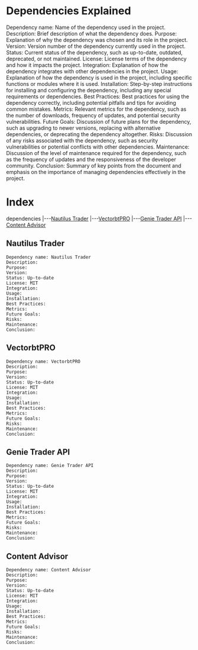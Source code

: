 # Dependencies Explained
    
Dependency name: Name of the dependency used in the project.
Description: Brief description of what the dependency does.
Purpose: Explanation of why the dependency was chosen and its role in the project.
Version: Version number of the dependency currently used in the project.
Status: Current status of the dependency, such as up-to-date, outdated, deprecated, or not maintained.
License: License terms of the dependency and how it impacts the project.
Integration: Explanation of how the dependency integrates with other dependencies in the project.
Usage: Explanation of how the dependency is used in the project, including specific functions or modules where it is used.
Installation: Step-by-step instructions for installing and configuring the dependency, including any special requirements or dependencies.
Best Practices: Best practices for using the dependency correctly, including potential pitfalls and tips for avoiding common mistakes.
Metrics: Relevant metrics for the dependency, such as the number of downloads, frequency of updates, and potential security vulnerabilities.
Future Goals: Discussion of future plans for the dependency, such as upgrading to newer versions, replacing with alternative dependencies, or deprecating the dependency altogether.
Risks: Discussion of any risks associated with the dependency, such as security vulnerabilities or potential conflicts with other dependencies.
Maintenance: Discussion of the level of maintenance required for the dependency, such as the frequency of updates and the responsiveness of the developer community.
Conclusion: Summary of key points from the document and emphasis on the importance of managing dependencies effectively in the project.

# Index
dependencies
    |---[Nautilus Trader](nautilus_trader)
    |---[VectorbtPRO](vectorbtpro)
    |---[Genie Trader API](genietraderapi)
    |---[Content Advisor](contentadvisor)




## Nautilus Trader
    Dependency name: Nautilus Trader
    Description: 
    Purpose: 
    Version:
    Status: Up-to-date
    License: MIT
    Integration:
    Usage:
    Installation:
    Best Practices:
    Metrics:
    Future Goals:
    Risks:
    Maintenance:
    Conclusion:

## VectorbtPRO
    Dependency name: VectorbtPRO
    Description: 
    Purpose: 
    Version:
    Status: Up-to-date
    License: MIT
    Integration:
    Usage:
    Installation:
    Best Practices:
    Metrics:
    Future Goals:
    Risks:
    Maintenance:
    Conclusion:

## Genie Trader API
    Dependency name: Genie Trader API
    Description: 
    Purpose: 
    Version:
    Status: Up-to-date
    License: MIT
    Integration:
    Usage:
    Installation:
    Best Practices:
    Metrics:
    Future Goals:
    Risks:
    Maintenance:
    Conclusion:

## Content Advisor
    Dependency name: Content Advisor
    Description: 
    Purpose: 
    Version:
    Status: Up-to-date
    License: MIT
    Integration:
    Usage:
    Installation:
    Best Practices:
    Metrics:
    Future Goals:
    Risks:
    Maintenance:
    Conclusion:    
    